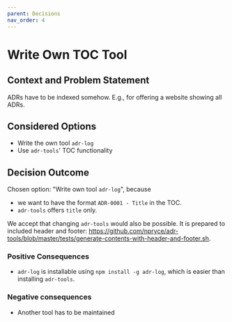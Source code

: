 ```yaml
---
parent: Decisions
nav_order: 4
---
```

# Write Own TOC Tool

## Context and Problem Statement

ADRs have to be indexed somehow. E.g., for offering a website showing all ADRs.

## Considered Options

* Write the own tool `adr-log`
* Use `adr-tools`' TOC functionality

## Decision Outcome

Chosen option: "Write own tool `adr-log`", because

* we want to have the format `ADR-0001 - Title` in the TOC.
* `adr-tools` offers `title` only.

We accept that changing `adr-tools` would also be possible.
It is prepared to included header and footer: <https://github.com/npryce/adr-tools/blob/master/tests/generate-contents-with-header-and-footer.sh>.

### Positive Consequences

* `adr-log` is installable using `npm install -g adr-log`, which is easier than installing `adr-tools`.

### Negative consequences

* Another tool has to be maintained
